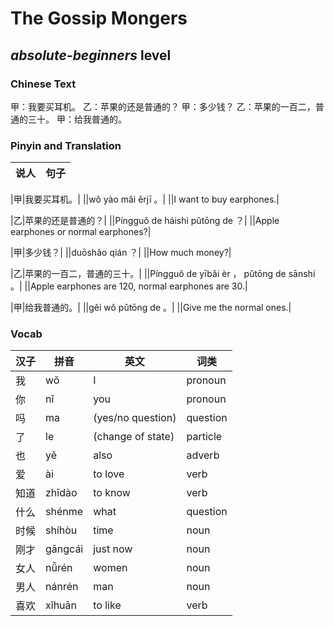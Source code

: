 # The Gossip Mongers
## *absolute-beginners* level

### Chinese Text
甲：我要买耳机。
乙：苹果的还是普通的？
甲：多少钱？
乙：苹果的一百二，普通的三十。
甲：给我普通的。

### Pinyin and Translation
|说人|句子|
|----|----|

|甲|我要买耳机。|
||wǒ yào mǎi ěrjī 。|
||I want to buy earphones.|

|乙|苹果的还是普通的？|
||Píngguǒ de háishì pǔtōng de ？|
||Apple earphones or normal earphones?|

|甲|多少钱？|
||duōshǎo qián ？|
||How much money?|

|乙|苹果的一百二，普通的三十。|
||Píngguǒ de yībǎi èr ， pǔtōng de sānshí 。|
||Apple earphones are 120, normal earphones are 30.|

|甲|给我普通的。|
||gěi wǒ pǔtōng de 。|
||Give me the normal ones.|
### Vocab
|汉子|拼音|英文|词类|
|----|----|----|----|
|我|wǒ|I|pronoun|
|你|nǐ|you|pronoun|
|吗|ma|(yes/no question)|question|
|了|le|(change of state)|particle|
|也|yě|also|adverb|
|爱|ài|to love|verb|
|知道|zhīdào|to know|verb|
|什么|shénme|what|question|
|时候|shíhòu|time|noun|
|刚才|gāngcái|just now|noun|
|女人|nǚrén|women|noun|
|男人|nánrén|man|noun|
|喜欢|xǐhuān|to like|verb|